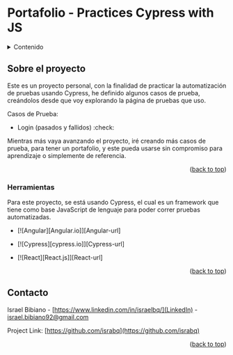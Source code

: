 # Portafolio - Practices Cypress with JS

<a name="readme-top"></a>

<!-- TABLE OF CONTENTS -->
<details>
  <summary>Contenido</summary>
  <ol>
    <li>
      <a href="#about-the-project">Sobre el proyecto</a>
        <ul>
            <li><a href="#built-with">Herramientas</a></li>
        </ul>
    </li>
    <li><a href="#contact">Contacto</a></li>
  </ol>
</details>

<!-- ABOUT THE PROJECT -->
## Sobre el proyecto

Este es un proyecto personal, con la finalidad de practicar la automatización de pruebas usando Cypress, he definido algunos casos de prueba, creándolos desde que voy explorando la página de pruebas que uso.

Casos de Prueba:
* Login (pasados y fallidos) :check:

Mientras más vaya avanzando el proyecto, iré creando más casos de prueba, para tener un portafolio, y este pueda usarse sin compromiso para aprendizaje o simplemente de referencia.


<p align="right">(<a href="#readme-top">back to top</a>)</p>

### Herramientas

Para este proyecto, se está usando Cypress, el cual es un framework que tiene como base JavaScript de lenguaje para poder correr pruebas automatizadas.

* [![Angular][Angular.io]][Angular-url]


* [![Cypress][cypress.io]][Cypress-url]
* [![React][React.js]][React-url]


<p align="right">(<a href="#readme-top">back to top</a>)</p>

<!-- CONTACT -->
## Contacto

Israel Bibiano - [https://www.linkedin.com/in/israelbq/](LinkedIn) - israel.bibiano92@gmail.com

Project Link: [https://github.com/israbq](https://github.com/israbq)

<p align="right">(<a href="#readme-top">back to top</a>)</p>



